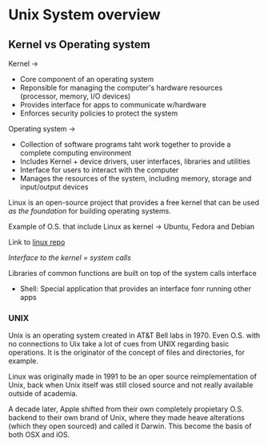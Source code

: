 # Unix System overview

## Kernel vs Operating system

Kernel -> 
- Core component of an operating system
- Reponsible for managing the computer's hardware resources (processor, memory, I/O devices)
- Provides interface for apps to communicate w/hardware
- Enforces security policies to protect the system

Operating system ->
- Collection of software programs taht work together to provide a complete computing environment
- Includes Kernel + device drivers, user interfaces, libraries and utilities
- Interface for users to interact with the computer
- Manages the resources of the system, including memory, storage and input/output devices

Linux is an open-source project that provides a free kernel that can be used *as the foundation*
for building operating systems.

Example of O.S. that include Linux as kernel -> Ubuntu, Fedora and Debian

Link to [linux repo](https://github.com/torvalds/linux)


*Interface to the kernel = system calls*

Libraries of common functions are built on top of the system calls interface

- Shell: Special application that provides an interface fonr running other apps


### UNIX

Unix is an operating system created in AT&T Bell labs in 1970. Even O.S. with no connections
to Uix take a lot of cues from UNIX regarding basic operations. It is the originator of 
the concept of files and directories, for example.

Linux was originally made in 1991 to be an oper source reimplementation of Unix, back when 
Unix itself was still closed source and not really available outside of academia.

A decade later, Apple shifted from their own completely propietary O.S. backend to their 
own brand of Unix, where they made heave alterations (which they open sourced) and called it
Darwin. This become the basis of both OSX and iOS.
